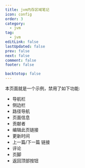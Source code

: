 ```yaml
---
title: jvm内存区域笔记
icon: config
order: 3
category:
  - jvm
tag:
  - jvm
editLink: false
lastUpdated: false
prev: false
next: false
comment: false
footer: false

backtotop: false
---
```



<!-- more -->

本页面就是一个示例，禁用了如下功能:

- 导航栏
- 侧边栏
- 路径导航
- 页面信息
- 贡献者
- 编辑此页链接
- 更新时间
- 上一篇/下一篇 链接
- 评论
- 页脚
- 返回顶部按钮
